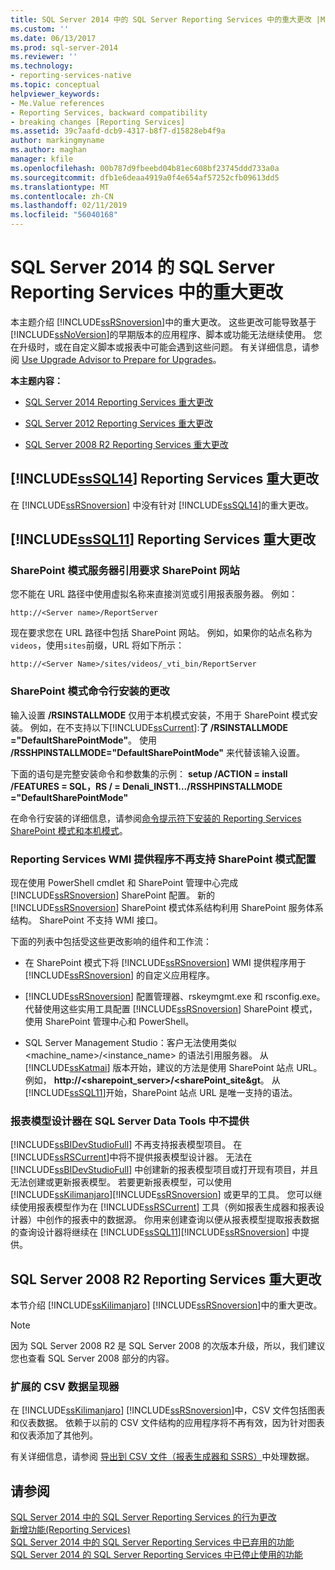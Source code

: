 ```yaml
---
title: SQL Server 2014 中的 SQL Server Reporting Services 中的重大更改 |Microsoft Docs
ms.custom: ''
ms.date: 06/13/2017
ms.prod: sql-server-2014
ms.reviewer: ''
ms.technology:
- reporting-services-native
ms.topic: conceptual
helpviewer_keywords:
- Me.Value references
- Reporting Services, backward compatibility
- breaking changes [Reporting Services]
ms.assetid: 39c7aafd-dcb9-4317-b8f7-d15828eb4f9a
author: markingmyname
ms.author: maghan
manager: kfile
ms.openlocfilehash: 00b787d9fbeebd04b81ec608bf23745ddd733a0a
ms.sourcegitcommit: dfb1e6deaa4919a0f4e654af57252cfb09613dd5
ms.translationtype: MT
ms.contentlocale: zh-CN
ms.lasthandoff: 02/11/2019
ms.locfileid: "56040168"
---
```

# <a name="breaking-changes-in-sql-server-reporting-services-in-sql-server-2014"></a>SQL Server 2014 的 SQL Server Reporting Services 中的重大更改
  本主题介绍 [!INCLUDE[ssRSnoversion](../includes/ssrsnoversion-md.md)]中的重大更改。 这些更改可能导致基于 [!INCLUDE[ssNoVersion](../includes/ssnoversion-md.md)]的早期版本的应用程序、脚本或功能无法继续使用。 您在升级时，或在自定义脚本或报表中可能会遇到这些问题。 有关详细信息，请参阅 [Use Upgrade Advisor to Prepare for Upgrades](../sql-server/install/use-upgrade-advisor-to-prepare-for-upgrades.md)。  
  
 **本主题内容：**  
  
-   [SQL Server 2014 Reporting Services 重大更改](#bkmk_sql14)  
  
-   [SQL Server 2012 Reporting Services 重大更改](#bkmk_rc0)  
  
-   [SQL Server 2008 R2 Reporting Services 重大更改](#bkmk_kj)  
  
##  <a name="bkmk_sql14"></a> [!INCLUDE[ssSQL14](../includes/sssql14-md.md)] Reporting Services 重大更改  
 在 [!INCLUDE[ssRSnoversion](../includes/ssrsnoversion-md.md)] 中没有针对 [!INCLUDE[ssSQL14](../includes/sssql14-md.md)]的重大更改。  
  
##  <a name="bkmk_rc0"></a> [!INCLUDE[ssSQL11](../includes/sssql11-md.md)] Reporting Services 重大更改  
  
### <a name="sharepoint-mode-server-references-require-the-sharepoint-site"></a>SharePoint 模式服务器引用要求 SharePoint 网站  
 您不能在 URL 路径中使用虚拟名称来直接浏览或引用报表服务器。 例如：  
  
 `http://<Server name>/ReportServer`  
  
 现在要求您在 URL 路径中包括 SharePoint 网站。 例如，如果你的站点名称为`videos`，使用`sites`前缀，URL 将如下所示：  
  
 `http://<Server Name>/sites/videos/_vti_bin/ReportServer`  
  
### <a name="changes-to-sharepoint-mode-command-line-installation"></a>SharePoint 模式命令行安装的更改  
 输入设置 **/RSINSTALLMODE** 仅用于本机模式安装，不用于 SharePoint 模式安装。 例如，在不支持以下[!INCLUDE[ssCurrent](../includes/sscurrent-md.md)]:**了 /RSINSTALLMODE ="DefaultSharePointMode"**。 使用 **/RSSHPINSTALLMODE="DefaultSharePointMode"** 来代替该输入设置。  
  
 下面的语句是完整安装命令和参数集的示例： **setup /ACTION = install /FEATURES = SQL，RS / = Denali_INST1.../RSSHPINSTALLMODE ="DefaultSharePointMode"**  
  
 在命令行安装的详细信息，请参阅[命令提示符下安装的 Reporting Services SharePoint 模式和本机模式](install-windows/install-reporting-services-at-the-command-prompt.md)。  
  
### <a name="the-reporting-services-wmi-provider-no-longer-supports-configuration-of-sharepoint-mode"></a>Reporting Services WMI 提供程序不再支持 SharePoint 模式配置  
 现在使用 PowerShell cmdlet 和 SharePoint 管理中心完成 [!INCLUDE[ssRSnoversion](../includes/ssrsnoversion-md.md)] SharePoint 配置。 新的 [!INCLUDE[ssRSnoversion](../includes/ssrsnoversion-md.md)] SharePoint 模式体系结构利用 SharePoint 服务体系结构。 SharePoint 不支持 WMI 接口。  
  
 下面的列表中包括受这些更改影响的组件和工作流：  
  
-   在 SharePoint 模式下将 [!INCLUDE[ssRSnoversion](../includes/ssrsnoversion-md.md)] WMI 提供程序用于 [!INCLUDE[ssRSnoversion](../includes/ssrsnoversion-md.md)] 的自定义应用程序。  
  
-   [!INCLUDE[ssRSnoversion](../includes/ssrsnoversion-md.md)] 配置管理器、rskeymgmt.exe 和 rsconfig.exe。 代替使用这些实用工具配置 [!INCLUDE[ssRSnoversion](../includes/ssrsnoversion-md.md)] SharePoint 模式，使用 SharePoint 管理中心和 PowerShell。  
  
-   SQL Server Management Studio：客户无法使用类似 <machine_name>/<instance_name> 的语法引用服务器。 从 [!INCLUDE[ssKatmai](../includes/sskatmai-md.md)] 版本开始，建议的方法是使用 SharePoint 站点 URL。 例如， **http://<sharepoint_server>/<sharePoint_site&gt**。 从 [!INCLUDE[ssSQL11](../includes/sssql11-md.md)]开始，SharePoint 站点 URL 是唯一支持的语法。  
  
### <a name="report-model-designer-is-not-available-in-sql-server-data-tools"></a>报表模型设计器在 SQL Server Data Tools 中不提供  
 [!INCLUDE[ssBIDevStudioFull](../includes/ssbidevstudiofull-md.md)] 不再支持报表模型项目。 在 [!INCLUDE[ssRSCurrent](../includes/ssrscurrent-md.md)]中将不提供报表模型设计器。 无法在 [!INCLUDE[ssBIDevStudioFull](../includes/ssbidevstudiofull-md.md)] 中创建新的报表模型项目或打开现有项目，并且无法创建或更新报表模型。 若要更新报表模型，可以使用 [!INCLUDE[ssKilimanjaro](../includes/sskilimanjaro-md.md)][!INCLUDE[ssRSnoversion](../includes/ssrsnoversion-md.md)] 或更早的工具。 您可以继续使用报表模型作为在 [!INCLUDE[ssRSCurrent](../includes/ssrscurrent-md.md)] 工具（例如报表生成器和报表设计器）中创作的报表中的数据源。 你用来创建查询以便从报表模型提取报表数据的查询设计器将继续在 [!INCLUDE[ssSQL11](../includes/sssql11-md.md)][!INCLUDE[ssRSnoversion](../includes/ssrsnoversion-md.md)] 中提供。  
  
##  <a name="bkmk_kj"></a> SQL Server 2008 R2 Reporting Services 重大更改  
 本节介绍 [!INCLUDE[ssKilimanjaro](../includes/sskilimanjaro-md.md)] [!INCLUDE[ssRSnoversion](../includes/ssrsnoversion-md.md)]中的重大更改。  
  
> [!NOTE]  
>  因为 SQL Server 2008 R2 是 SQL Server 2008 的次版本升级，所以，我们建议您也查看 SQL Server 2008 部分的内容。  
  
### <a name="expanded-csv-data-renderer"></a>扩展的 CSV 数据呈现器  
 在 [!INCLUDE[ssKilimanjaro](../includes/sskilimanjaro-md.md)] [!INCLUDE[ssRSnoversion](../includes/ssrsnoversion-md.md)]中，CSV 文件包括图表和仪表数据。 依赖于以前的 CSV 文件结构的应用程序将不再有效，因为针对图表和仪表添加了其他列。  
  
 有关详细信息，请参阅 [导出到 CSV 文件（报表生成器和 SSRS）](report-builder/exporting-to-a-csv-file-report-builder-and-ssrs.md)中处理数据。  
  
## <a name="see-also"></a>请参阅  
 [SQL Server 2014 中的 SQL Server Reporting Services 的行为更改](behavior-changes-to-sql-server-reporting-services-in-sql-server-2016.md)   
 [新增功能&#40;Reporting Services&#41;](what-s-new-reporting-services.md)   
 [SQL Server 2014 中的 SQL Server Reporting Services 中已弃用的功能](deprecated-features-in-sql-server-reporting-services-ssrs.md)   
 [SQL Server 2014 的 SQL Server Reporting Services 中已停止使用的功能](discontinued-functionality-to-sql-server-reporting-services-in-sql-server.md)  
  
  
